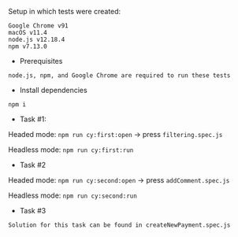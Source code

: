 Setup in which tests were created:
```
Google Chrome v91
macOS v11.4
node.js v12.18.4
npm v7.13.0
```


* Prerequisites

`node.js, npm, and Google Chrome are required to run these tests`

* Install dependencies

`npm i`


* Task #1:

Headed mode: `npm run cy:first:open` -> press `filtering.spec.js`

Headless mode: `npm run cy:first:run`


* Task #2

Headed mode: `npm run cy:second:open` -> press `addComment.spec.js`

Headless mode: `npm run cy:second:run`


* Task #3

```
Solution for this task can be found in createNewPayment.spec.js
```

